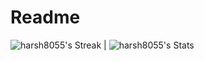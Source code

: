 # Readme


![harsh8055's Streak](https://github-readme-streak-stats.herokuapp.com/?user=harsh8055&theme=dracula&hide_border=true) | ![harsh8055's Stats](https://github-readme-stats.vercel.app/api?username=harsh8055&theme=dracula&show_icons=true&hide_border=true&count_private=true)
